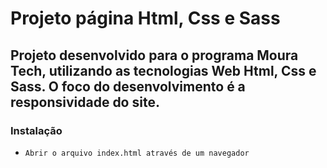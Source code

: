 # Projeto página Html, Css e Sass
 ## Projeto desenvolvido para o programa Moura Tech, utilizando as tecnologias Web Html, Css e Sass. O foco do desenvolvimento é a responsividade do site. 
 ### Instalação
 - `Abrir o arquivo index.html através de um navegador`
